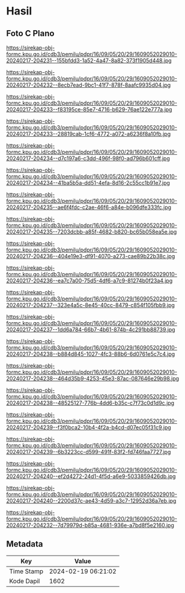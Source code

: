 # Hasil

## Foto C Plano

https://sirekap-obj-formc.kpu.go.id/cdb3/pemilu/pdpr/16/09/05/20/29/1609052029010-20240217-204231--155bfdd3-1a52-4a47-8a82-373f1905d448.jpg

https://sirekap-obj-formc.kpu.go.id/cdb3/pemilu/pdpr/16/09/05/20/29/1609052029010-20240217-204232--8ecb7ead-9bc1-41f7-878f-8aafc9935d04.jpg

https://sirekap-obj-formc.kpu.go.id/cdb3/pemilu/pdpr/16/09/05/20/29/1609052029010-20240217-204233--f83195ce-85e7-4716-b629-76ae122e777a.jpg

https://sirekap-obj-formc.kpu.go.id/cdb3/pemilu/pdpr/16/09/05/20/29/1609052029010-20240217-204233--28819cab-1cf6-4772-a072-a6236f8a10fb.jpg

https://sirekap-obj-formc.kpu.go.id/cdb3/pemilu/pdpr/16/09/05/20/29/1609052029010-20240217-204234--d7c197a6-c3dd-496f-98f0-ad796b601cff.jpg

https://sirekap-obj-formc.kpu.go.id/cdb3/pemilu/pdpr/16/09/05/20/29/1609052029010-20240217-204234--41ba5b5a-dd51-4efa-8d16-2c55cc1b91e7.jpg

https://sirekap-obj-formc.kpu.go.id/cdb3/pemilu/pdpr/16/09/05/20/29/1609052029010-20240217-204235--ae6f4fdc-c2ae-46f6-a84e-b096dfe333fc.jpg

https://sirekap-obj-formc.kpu.go.id/cdb3/pemilu/pdpr/16/09/05/20/29/1609052029010-20240217-204235--7203dcbb-a85f-4682-b820-bc65b058ea5e.jpg

https://sirekap-obj-formc.kpu.go.id/cdb3/pemilu/pdpr/16/09/05/20/29/1609052029010-20240217-204236--404e19e3-df91-4070-a273-cae89b22b38c.jpg

https://sirekap-obj-formc.kpu.go.id/cdb3/pemilu/pdpr/16/09/05/20/29/1609052029010-20240217-204236--ea7c7a00-75d5-4df6-a7c9-81274b0f23a4.jpg

https://sirekap-obj-formc.kpu.go.id/cdb3/pemilu/pdpr/16/09/05/20/29/1609052029010-20240217-204237--323e4a5c-8e45-40cc-8479-c854f105fbb9.jpg

https://sirekap-obj-formc.kpu.go.id/cdb3/pemilu/pdpr/16/09/05/20/29/1609052029010-20240217-204237--1dd6a784-66b7-4b61-874b-4c291bb88739.jpg

https://sirekap-obj-formc.kpu.go.id/cdb3/pemilu/pdpr/16/09/05/20/29/1609052029010-20240217-204238--b884d845-1027-4fc3-88b6-6d0761e5c7c4.jpg

https://sirekap-obj-formc.kpu.go.id/cdb3/pemilu/pdpr/16/09/05/20/29/1609052029010-20240217-204238--464d35b9-4253-45e3-87ac-087646e29b98.jpg

https://sirekap-obj-formc.kpu.go.id/cdb3/pemilu/pdpr/16/09/05/20/29/1609052029010-20240217-204238--48525127-776b-4dd6-b35c-c7f73c0d1d9c.jpg

https://sirekap-obj-formc.kpu.go.id/cdb3/pemilu/pdpr/16/09/05/20/29/1609052029010-20240217-204239--f3f0bca2-10b4-4f2a-b4cd-d07ec05f31c9.jpg

https://sirekap-obj-formc.kpu.go.id/cdb3/pemilu/pdpr/16/09/05/20/29/1609052029010-20240217-204239--6b3223cc-d599-491f-83f2-fd746faa7727.jpg

https://sirekap-obj-formc.kpu.go.id/cdb3/pemilu/pdpr/16/09/05/20/29/1609052029010-20240217-204240--ef2d4272-24d1-4f5d-a6e9-5033859426db.jpg

https://sirekap-obj-formc.kpu.go.id/cdb3/pemilu/pdpr/16/09/05/20/29/1609052029010-20240217-204240--2200d37c-ae43-4d59-a3c7-12952d36a7eb.jpg

https://sirekap-obj-formc.kpu.go.id/cdb3/pemilu/pdpr/16/09/05/20/29/1609052029010-20240217-204232--7d79979d-b85a-4681-936e-a7bd8f5e2160.jpg


## Metadata

| Key        | Value               |
| ---------- | ------------------- |
| Time Stamp | 2024-02-19 06:21:02 |
| Kode Dapil | 1602                |



